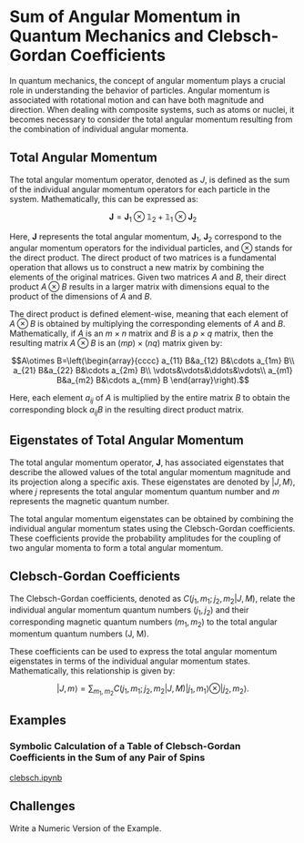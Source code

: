 # Sum of Angular Momentum in Quantum Mechanics and Clebsch-Gordan Coefficients

In quantum mechanics, the concept of angular momentum plays a crucial role in understanding the behavior of particles. Angular momentum is associated with rotational motion and can have both magnitude and direction. When dealing with composite systems, such as atoms or nuclei, it becomes necessary to consider the total angular momentum resulting from the combination of individual angular momenta.

## Total Angular Momentum

The total angular momentum operator, denoted as $J$, is defined as the sum of the individual angular momentum operators for each particle in the system. Mathematically, this can be expressed as:


$$\mathbf{J} = \mathbf{J}_1\otimes \mathbb{1}_2 + \mathbb{1}_1\otimes\mathbf{J}_2 $$

Here, $\mathbf{J}$ represents the total angular momentum, $\mathbf{J}_1$, $\mathbf{J}_2$ correspond to the angular momentum operators for the individual particles, and $\otimes$ stands for the direct product. The direct product of two matrices is a fundamental operation that allows us to construct a new matrix by combining the elements of the original matrices. Given two matrices $A$ and $B$, their direct product $A\otimes B$ results in a larger matrix with dimensions equal to the product of the dimensions of $A$ and $B$.

The direct product is defined element-wise, meaning that each element of $A\otimes B$ is obtained by multiplying the corresponding elements of $A$ and $B$. Mathematically, if $A$ is an $m \times n$ matrix and $B$ is a $p \times q$ matrix, then the resulting matrix $A\otimes B$  is an $(mp) \times (nq)$ matrix given by:

```math
A\otimes B=\left(\begin{array}{cccc}
a_{11} B&a_{12} B&\cdots a_{1m} B\\
a_{21} B&a_{22} B&\cdots a_{2m} B\\
\vdots&\vdots&\ddots&\vdots\\
a_{m1} B&a_{m2} B&\cdots a_{mm} B
\end{array}\right).
```

Here, each element $a_{ij}$ of $A$ is multiplied by the entire matrix $B$ to obtain the corresponding block $a_{ij}B$ in the resulting direct product matrix.

## Eigenstates of Total Angular Momentum

The total angular momentum operator, $\mathbf{J}$, has associated eigenstates that describe the allowed values of the total angular momentum magnitude and its projection along a specific axis. These eigenstates are denoted by $|J, M⟩$, where $j$ represents the total angular momentum quantum number and $m$ represents the magnetic quantum number.

The total angular momentum eigenstates can be obtained by combining the individual angular momentum states using the Clebsch-Gordan coefficients. These coefficients provide the probability amplitudes for the coupling of two angular momenta to form a total angular momentum.

## Clebsch-Gordan Coefficients

The Clebsch-Gordan coefficients, denoted as $C(j_1, m_1; j_2, m_2 | J, M)$, relate the individual angular momentum quantum numbers $(j_1,j_2)$ and their corresponding magnetic quantum numbers $(m_1,m_2)$  to the total angular momentum quantum numbers (J, M).

These coefficients can be used to express the total angular momentum eigenstates in terms of the individual angular momentum states. Mathematically, this relationship is given by:


$$|J, m⟩ = \sum_{m_1, m_2} C(j_1, m_1; j_2, m_2 | J, M) |j_1, m_1⟩ \otimes |j_2, m_2⟩.$$

## Examples

### Symbolic Calculation of a Table of Clebsch-Gordan Coefficients in the Sum of any Pair of Spins

[clebsch.ipynb](https://github.com/Vaquera-Araujo/LabAv2023/blob/main/Symbolic%20and%20Numerical%20Projects/Clebsch-Gordan%20Coefficients/clebsch.ipynb)

## Challenges

Write a Numeric Version of the Example.
